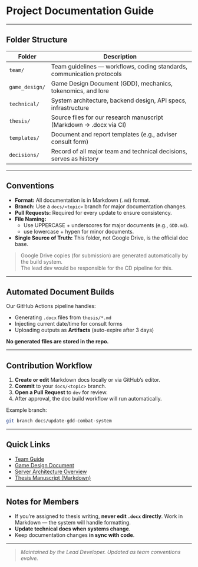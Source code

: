 # Project Documentation Guide

---

## Folder Structure

| Folder | Description |
|---------|-------------|
| `team/` | Team guidelines — workflows, coding standards, communication protocols |
| `game_design/` | Game Design Document (GDD), mechanics, tokenomics, and lore |
| `technical/` | System architecture, backend design, API specs, infrastructure |
| `thesis/` | Source files for our research manuscript (Markdown → .docx via CI) |
| `templates/` | Document and report templates (e.g., adviser consult form) |
| `decisions/` | Record of all major team and technical decisions, serves as history|

---

## Conventions

- **Format:** All documentation is in Markdown (`.md`) format.
- **Branch:** Use a `docs/<topic>` branch for major documentation changes.
- **Pull Requests:** Required for every update to ensure consistency.
- **File Naming:**
    - Use UPPERCASE + underscores for major documents (e.g., `GDD.md`).
    - use lowercase + hypen for minor documents.
- **Single Source of Truth:** This folder, not Google Drive, is the official doc base.

> Google Drive copies (for submission) are generated automatically by the build system.  
  The lead dev would be responsible for the CD pipeline for this.

---

##  Automated Document Builds

Our GitHub Actions pipeline handles:
- Generating `.docx` files from `thesis/*.md`
- Injecting current date/time for consult forms
- Uploading outputs as **Artifacts** (auto-expire after 3 days)

**No generated files are stored in the repo.**

---

## Contribution Workflow

1. **Create or edit** Markdown docs locally or via GitHub’s editor.
2. **Commit** to your `docs/<topic>` branch.
3. **Open a Pull Request** to `dev` for review.
4. After approval, the doc build workflow will run automatically.

Example branch:
```bash
git branch docs/update-gdd-combat-system
```

---

## Quick Links

- [Team Guide](team/README.md)
- [Game Design Document](game_design/README.md)
- [Server Architecture Overview](technical/README.md)
- [Thesis Manuscript (Markdown)](thesis/README.md)

---

## Notes for Members

- If you’re assigned to thesis writing, **never edit `.docx` directly**.  Work in Markdown — the system will handle formatting.
- **Update technical docs when systems change**.
- Keep documentation changes **in sync with code**.

---

> _Maintained by the Lead Developer. Updated as team conventions evolve._
